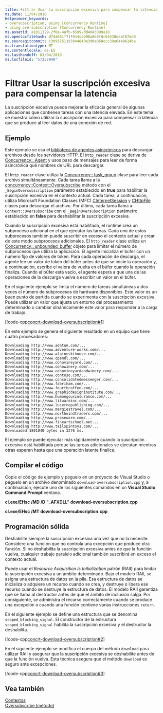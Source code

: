 ```yaml
---
title: Filtrar Usar la suscripción excesiva para compensar la latencia
ms.date: 11/04/2016
helpviewer_keywords:
- oversubscription, using [Concurrency Runtime]
- using oversubscription [Concurrency Runtime]
ms.assetid: a1011329-2f0a-4afb-b599-dd4043009a10
ms.openlocfilehash: d74a081f71f044cab90a8e6fdc64530eaaf87ed8
ms.sourcegitcommit: c3093251193944840e3d0a068ecc30e6449624ba
ms.translationtype: MT
ms.contentlocale: es-ES
ms.lasthandoff: 03/04/2019
ms.locfileid: "57257948"
---
```

# <a name="how-to-use-oversubscription-to-offset-latency"></a>Filtrar Usar la suscripción excesiva para compensar la latencia

La suscripción excesiva puede mejorar la eficacia general de algunas aplicaciones que contienen tareas con una latencia elevada. En este tema se muestra cómo utilizar la suscripción excesiva para compensar la latencia que se produce al leer datos de una conexión de red.

## <a name="example"></a>Ejemplo

Este ejemplo se usa el [biblioteca de agentes asincrónicos](../../parallel/concrt/asynchronous-agents-library.md) para descargar archivos desde los servidores HTTP. El `http_reader` clase se deriva de [Concurrency:: Agent](../../parallel/concrt/reference/agent-class.md) y usos paso de mensajes para leer de forma asincrónica qué nombres de URL para descargar.

El `http_reader` clase utiliza la [Concurrency:: task_group](reference/task-group-class.md) clase para leer cada archivo simultáneamente. Cada tarea llama a la [concurrency::Context::Oversubscribe](reference/context-class.md#oversubscribe) método con el `_BeginOversubscription` parámetro establecido en **true** para habilitar la suscripción excesiva en el contexto actual. Cada tarea, a continuación, utiliza Microsoft Foundation Classes (MFC) [CInternetSession](../../mfc/reference/cinternetsession-class.md) y [CHttpFile](../../mfc/reference/chttpfile-class.md) clases para descargar el archivo. Por último, cada tarea llama a `Context::Oversubscribe` con el `_BeginOversubscription` parámetro establecido en **false** para deshabilitar la suscripción excesiva.

Cuando la suscripción excesiva está habilitada, el runtime crea un subproceso adicional en el que ejecutar las tareas. Cada uno de estos subprocesos también puede suscribir en exceso el contexto actual y crear de este modo subprocesos adicionales. El `http_reader` clase utiliza un [Concurrency:: unbounded_buffer](reference/unbounded-buffer-class.md) objeto para limitar el número de subprocesos que utiliza la aplicación. El agente inicializa el búfer con un número fijo de valores de token. Para cada operación de descarga, el agente lee un valor de token del búfer antes de que se inicie la operación y, a continuación, escribe el valora de vuelta en el búfer cuando la operación finaliza. Cuando el búfer está vacío, el agente espera a que una de las operaciones de la descarga vuelva a escribir un valor en el búfer.

En el siguiente ejemplo se limita el número de tareas simultáneas a dos veces el número de subprocesos de hardware disponibles. Este valor es un buen punto de partida cuando se experimenta con la suscripción excesiva. Puede utilizar un valor que ajusta un entorno del procesamiento determinado o cambiar dinámicamente este valor para responder a la carga de trabajo.

[!code-cpp[concrt-download-oversubscription#1](../../parallel/concrt/codesnippet/cpp/how-to-use-oversubscription-to-offset-latency_1.cpp)]

En este ejemplo se genera el siguiente resultado en un equipo que tiene cuatro procesadores:

```Output
Downloading http://www.adatum.com/...
Downloading http://www.adventure-works.com/...
Downloading http://www.alpineskihouse.com/...
Downloading http://www.cpandl.com/...
Downloading http://www.cohovineyard.com/...
Downloading http://www.cohowinery.com/...
Downloading http://www.cohovineyardandwinery.com/...
Downloading http://www.contoso.com/...
Downloading http://www.consolidatedmessenger.com/...
Downloading http://www.fabrikam.com/...
Downloading http://www.fourthcoffee.com/...
Downloading http://www.graphicdesigninstitute.com/...
Downloading http://www.humongousinsurance.com/...
Downloading http://www.litwareinc.com/...
Downloading http://www.lucernepublishing.com/...
Downloading http://www.margiestravel.com/...
Downloading http://www.northwindtraders.com/...
Downloading http://www.proseware.com/...
Downloading http://www.fineartschool.net...
Downloading http://www.tailspintoys.com/...
Downloaded 1801040 bytes in 3276 ms.
```

El ejemplo se puede ejecutar más rápidamente cuando la suscripción excesiva está habilitada porque las tareas adicionales se ejecutan mientras otras esperan hasta que una operación latente finalice.

## <a name="compiling-the-code"></a>Compilar el código

Copie el código de ejemplo y péguelo en un proyecto de Visual Studio o péguelo en un archivo denominado `download-oversubscription.cpp` y, a continuación, ejecute uno de los siguientes comandos en un **Visual Studio Command Prompt** ventana.

**cl.exe/EHsc /MD /D "_AFXDLL" download-oversubscription.cpp**

**cl.exe/EHsc /MT download-oversubscription.cpp**

## <a name="robust-programming"></a>Programación sólida

Deshabilite siempre la suscripción excesiva una vez que no la necesite. Considere una función que no controla una excepción que produce otra función. Si no deshabilita la suscripción excesiva antes de que la función vuelva, cualquier trabajo paralelo adicional también suscribirá en exceso el contexto actual.

Puede usar el *Resource Acquisition Is Initialization* patrón (RAII) para limitar la suscripción excesiva a un ámbito determinado. Bajo el modelo RAII, se asigna una estructura de datos en la pila. Esa estructura de datos se inicializa o adquiere un recurso cuando se crea, y destruye o libera ese recurso cuando se destruye la estructura de datos. El modelo RAII garantiza que se llama al destructor antes de que el ámbito de inclusión salga. Por consiguiente, se administra el recurso correctamente cuando se produce una excepción o cuando una función contiene varias instrucciones `return`.

En el siguiente ejemplo se define una estructura que se denomina `scoped_blocking_signal`. El constructor de la estructura `scoped_blocking_signal` habilita la suscripción excesiva y el destructor la deshabilita.

[!code-cpp[concrt-download-oversubscription#2](../../parallel/concrt/codesnippet/cpp/how-to-use-oversubscription-to-offset-latency_2.cpp)]

En el siguiente ejemplo se modifica el cuerpo del método `download` para utilizar RAII y asegurar que la suscripción excesiva se deshabilite antes de que la función vuelva. Esta técnica asegura que el método `download` es seguro ante excepciones.

[!code-cpp[concrt-download-oversubscription#3](../../parallel/concrt/codesnippet/cpp/how-to-use-oversubscription-to-offset-latency_3.cpp)]

## <a name="see-also"></a>Vea también

[Contextos](../../parallel/concrt/contexts.md)<br/>
[Oversubscribe (método)](reference/context-class.md#oversubscribe)
